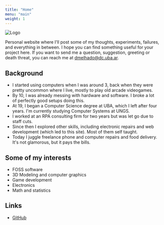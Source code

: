 ```yaml
---
title: "Home"
menu: "main"
weight: 1
---
```


![Logo](/images/vector-teapot.png)

Personal website where I'll post some of my thoughts, experiments, failures, and everything in between. I hope you can find something useful for your project here. If you want to send me a question, suggestion, greeting or death threat, you can reach me at dmelhado@dc.uba.ar.

## Background
- I started using computers when I was around 3, back when they were pretty uncommon where I live, mostly to play old arcade videogames.
- By 10, I was already messing with hardware and software. I broke a lot of perfectly good setups doing this.
- At 19, I began a Computer Science degree at UBA, which I left after four years. I'm currently studying Computer Systems at UNGS.
- I worked at an RPA consulting firm for two years but was let go due to staff cuts.
- Since then I explored other skills, including electronic repairs and web development (which led to this site). Most of them self taught.
- Today I juggle freelance phone and computer repairs and food delivery. It's not glamorous, but it pays the bills. 

## Some of my interests
- FOSS software
- 3D Modeling and computer graphics
- Game development
- Electronics
- Math and statistics

## Links
- [GitHub](https://github.com/dmelhado)